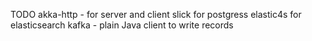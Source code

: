 TODO
akka-http - for server and client
slick for postgress
elastic4s for elasticsearch
kafka - plain Java client to write records